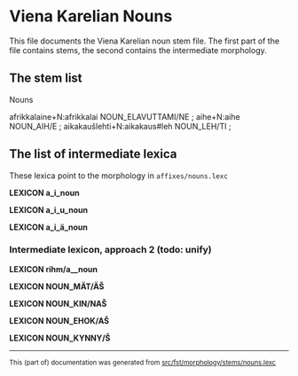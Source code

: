 # Viena Karelian Nouns
This file documents the Viena Karelian noun stem file.
The first part of the file contains stems, the second contains the 
intermediate morphology.

## The stem list

Nouns

afrikkalaine+N:afrikkalai NOUN_ELAVUTTAMI/NE ;
aihe+N:aihe NOUN_AIH/E ;
aikakaušlehti+N:aikakaus#leh NOUN_LEH/TI ;

## The list of intermediate lexica

These lexica point to the morphology in `affixes/nouns.lexc`

**LEXICON a_i_noun**

**LEXICON a_i_u_noun**

**LEXICON a_i_ä_noun**

### Intermediate lexicon, approach 2 (todo: unify)

**LEXICON rihm/a__noun**

**LEXICON NOUN_MÄT/ÄŠ**

**LEXICON NOUN_KIN/NAŠ**

**LEXICON NOUN_EHOK/AŠ**

**LEXICON NOUN_KYNNY/Š**

* * *

<small>This (part of) documentation was generated from [src/fst/morphology/stems/nouns.lexc](https://github.com/giellalt/lang-krl/blob/main/src/fst/morphology/stems/nouns.lexc)</small>
